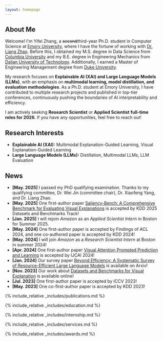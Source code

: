 ```yaml
---
layout: homepage
---
```


## About Me

Welcome! I'm Yifei Zhang, a ~~second~~third-year Ph.D. student in Computer Science at [Emory University](https://www.cs.emory.edu/home/), where I have the fortune of working with [Dr. Liang Zhao](http://cs.emory.edu/~lzhao41/index.htm). Before this, I obtained my M.S. degree in Data Science from [Columbia University](https://www.columbia.edu/) and my B.E. degree in Engineering Mechanics from [Dalian University of Technology](https://www.dlut.edu.cn/). Additionally, I earned a Master of Engineering Management degree from [Duke University](https://duke.edu/).

My research focuses on **Explainable AI (XAI) and Large Language Models (LLMs)**, with an emphasis on **multimodal learning, model distillation, and evaluation methodologies**. As a Ph.D. student at Emory University, I have contributed to multiple research projects and published in top-tier conferences, continuously pushing the boundaries of AI interpretability and efficiency.

I am actively seeking **Research Scientist** or **Applied Scientist** **full-time roles for 2026**. If you have any opportunities, feel free to reach out!

## Research Interests
- **Explainable AI (XAI):** Multimodal Explanation-Guided Learning, Visual Explanation-Guided Learning  
- **Large Language Models (LLMs):** Distillation, Multimodal LLMs, LLM Evaluation  

## News

- **[May. 2025]** I passed my PhD qualifying examination. Thanks to my qualifying committee, Dr. Wei Jin (committee chair), Dr. Xiaofeng Yang, and Dr. Liang Zhao.
- **[May. 2025]** One first-author paper [Saliency-Bench: A Comprehensive Benchmark for Evaluating Visual Explanations](https://arxiv.org/abs/2310.08537) is accepted by KDD 2025 Datasets and Benchmarks Track!
- **[Jan. 2025]** I will rejoin *Amazon* as an *Applied Scientist Intern* in Boston for Summer 2025.
- **[May. 2024]** One first-author paper is accepted by Findings of ACL 2024, and one co-authored paper is accepted by KDD 2024!
- **[May. 2024]** I will join *Amazon* as a *Research Scientist Intern* at Boston in summer 2024!
- **[Apr. 2024]** One first-author paper [Visual Attention Prompted Prediction and Learning](https://arxiv.org/abs/2310.08420) is accepted by IJCAI 2024!
- **[Jan. 2024]** Our survey paper [Beyond Efficiency: A Systematic Survey of Resource-Efficient Large Language Models](https://arxiv.org/abs/2401.00625) is available on Arxiv!
- **[Nov. 2023]** Our work about [Datasets and Benchmarks for Visual Explanation](https://xaidataset.github.io/) is available online!
- **[Jul. 2023]** One first-author paper is accepted by ICCV 2023!
- **[May. 2023]** One co-first-author paper is accepted by KDD 2023!

{% include_relative _includes/publications.md %}

{% include_relative _includes/education.md %}

{% include_relative _includes/internship.md %}

{% include_relative _includes/services.md %}

{% include_relative _includes/awards.md %}
<!--
{% include_relative _includes/softwares.md %}
-->
